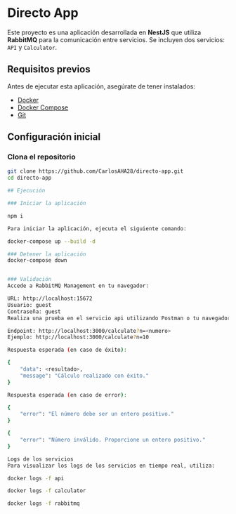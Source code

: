 
# Directo App

Este proyecto es una aplicación desarrollada en **NestJS** que utiliza **RabbitMQ** para la comunicación entre servicios. Se incluyen dos servicios: `API` y `Calculator`.

## Requisitos previos

Antes de ejecutar esta aplicación, asegúrate de tener instalados:

- [Docker](https://www.docker.com/)
- [Docker Compose](https://docs.docker.com/compose/)
- [Git](https://git-scm.com/)

## Configuración inicial

### Clona el repositorio

```bash
git clone https://github.com/CarlosAHA28/directo-app.git
cd directo-app

## Ejecución

### Iniciar la aplicación

npm i

Para iniciar la aplicación, ejecuta el siguiente comando:

docker-compose up --build -d

### Detener la aplicación
docker-compose down


### Validación
Accede a RabbitMQ Management en tu navegador:

URL: http://localhost:15672
Usuario: guest
Contraseña: guest
Realiza una prueba en el servicio api utilizando Postman o tu navegador:

Endpoint: http://localhost:3000/calculate?n=<numero>
Ejemplo: http://localhost:3000/calculate?n=10

Respuesta esperada (en caso de éxito):

{
    "data": <resultado>,
    "message": "Cálculo realizado con éxito."
}

Respuesta esperada (en caso de error):

{
    "error": "El número debe ser un entero positivo."
}

{
    "error": "Número inválido. Proporcione un entero positivo."
}

Logs de los servicios
Para visualizar los logs de los servicios en tiempo real, utiliza:

docker logs -f api

docker logs -f calculator

docker logs -f rabbitmq
